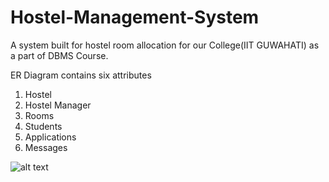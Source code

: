 # Hostel-Management-System
A system built for hostel room allocation for our College(IIT GUWAHATI) as a part of DBMS Course.

ER Diagram contains six attributes
1. Hostel
2. Hostel Manager
3. Rooms
4. Students
5. Applications
6. Messages

![alt text](https://www.google.com/url?sa=i&url=https%3A%2F%2Fpixabay.com%2Fimages%2Fsearch%2Fnature%2F&psig=AOvVaw3RwvNS4yadJFNLAK64HVny&ust=1669724314357000&source=images&cd=vfe&ved=0CA8QjRxqFwoTCIi2s_bt0PsCFQAAAAAdAAAAABAE)
